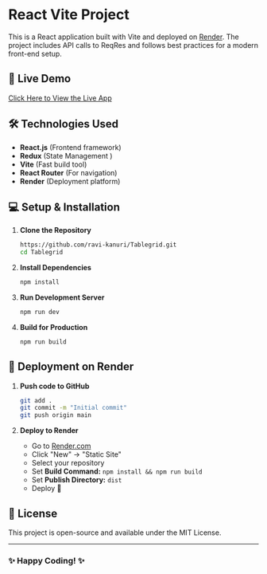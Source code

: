 # React Vite Project

This is a React application built with Vite and deployed on [Render](https://render.com/). The project includes API calls to ReqRes and follows best practices for a modern front-end setup.

## 🚀 Live Demo
[Click Here to View the Live App](https://tablegrid.onrender.com/) 


## 🛠️ Technologies Used
- **React.js** (Frontend framework)
- **Redux** (State Management )
- **Vite** (Fast build tool)
- **React Router** (For navigation)
- **Render** (Deployment platform)

## 💻 Setup & Installation
1. **Clone the Repository**
   ```sh
   https://github.com/ravi-kanuri/Tablegrid.git
   cd Tablegrid
   ```

2. **Install Dependencies**
   ```sh
   npm install
   ```

3. **Run Development Server**
   ```sh
   npm run dev
   ```

4. **Build for Production**
   ```sh
   npm run build
   ```

## 🚀 Deployment on Render
1. **Push code to GitHub**
   ```sh
   git add .
   git commit -m "Initial commit"
   git push origin main
   ```

2. **Deploy to Render**
   - Go to [Render.com](https://render.com/)
   - Click "New" → "Static Site"
   - Select your repository
   - Set **Build Command:** `npm install && npm run build`
   - Set **Publish Directory:** `dist`
   - Deploy 🚀

## 📜 License
This project is open-source and available under the MIT License.

---

### ✨ Happy Coding! ✨

